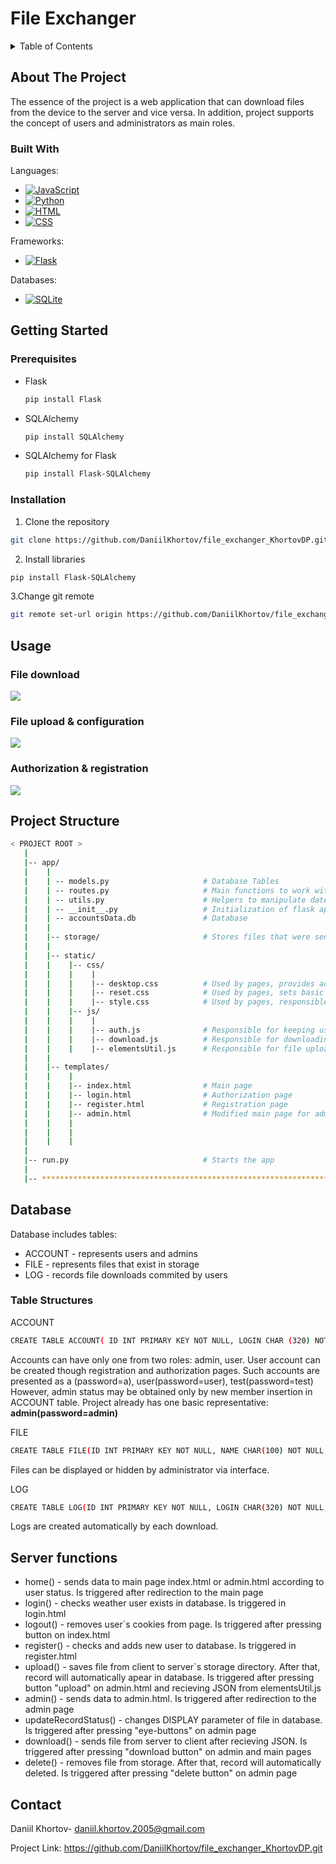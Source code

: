 # File Exchanger
<!-- TABLE OF CONTENTS -->
<details>
  <summary>Table of Contents</summary>
  <ol>
    <li>
      <a href="#about-the-project">About The Project</a>
      <ul>
        <li><a href="#built-with">Built With</a></li>
      </ul>
    </li>
    <li>
      <a href="#getting-started">Getting Started</a>
      <ul>
        <li><a href="#prerequisites">Prerequisites</a></li>
        <li><a href="#installation">Installation</a></li>
      </ul>
    </li>
    <li>
      <a href="#usage">Usage</a>
    </li>
    <li>
      <a href="#project-structure">Project Structure</a>
    </li>
    <li>
      <a href="#database">Database</a>
      <ul>
        <li><a href="#table-structures">Table Structures</a></li>
      </ul>
    </li>
    <li>
      <a href="#server-functions">Server Functions</a>
    </li>
    <li>
      <a href="#contact">Contact</a>
    </li>
  </ol>
</details>

## About The Project
The essence of the project is a web application that can download files from the device to the server and vice versa. In addition, project supports the concept of users and administrators as main roles.

### Built With
Languages:
* [![JavaScript](https://img.shields.io/badge/JavaScript-F7DF1E?logo=javascript&logoColor=000)](#)
*	[![Python](https://img.shields.io/badge/Python-3776AB?logo=python&logoColor=fff)](#)
* [![HTML](https://img.shields.io/badge/HTML-%23E34F26.svg?logo=html5&logoColor=white)](#)
* 	[![CSS](https://img.shields.io/badge/CSS-1572B6?logo=css3&logoColor=fff)](#)

Frameworks:
* [![Flask](https://img.shields.io/badge/Flask-000?logo=flask&logoColor=fff)](#)

Databases:
* [![SQLite](https://img.shields.io/badge/SQLite-%2307405e.svg?logo=sqlite&logoColor=white)](#)

## Getting Started
### Prerequisites
* Flask
  ```sh
  pip install Flask
  ```
* SQLAlchemy
  ```sh
  pip install SQLAlchemy
  ```
* SQLAlchemy for Flask  
  ```sh
  pip install Flask-SQLAlchemy
  ```

### Installation

1. Clone the repository
  ```sh
  git clone https://github.com/DaniilKhortov/file_exchanger_KhortovDP.git
  ```
2. Install libraries
  ```sh
  pip install Flask-SQLAlchemy
  ```
3.Change git remote
  ```sh
  git remote set-url origin https://github.com/DaniilKhortov/file_exchanger_KhortovDP.git
  ```


## Usage
### File download 
![](media/userDownload.gif)


### File upload & configuration 
![](media/adminPanel.gif)


### Authorization & registration
![](media/registration&authorization.gif)




## Project Structure
```bash
< PROJECT ROOT >
   |
   |-- app/
   |    |
   |    | -- models.py                     # Database Tables
   |    | -- routes.py                     # Main functions to work with client
   |    | -- utils.py                      # Helpers to manipulate date, files  
   |    | -- __init__.py                   # Initialization of flask app, connection to database
   |    | -- accountsData.db               # Database
   |    |
   |    |-- storage/                       # Stores files that were sent to server
   |    |
   |    |-- static/
   |    |    |-- css/                  
   |    |    |    |
   |    |    |    |-- desktop.css          # Used by pages, provides adaptability of interface to the bigger screens
   |    |    |    |-- reset.css            # Used by pages, sets basic html-elements parameters to 0
   |    |    |    |-- style.css            # Used by pages, responsible  for design 
   |    |    |-- js/                  
   |    |    |    |
   |    |    |    |-- auth.js              # Responsible for keeping user authorized after closing window
   |    |    |    |-- download.js          # Responsible for downloading files by user and admin
   |    |    |    |-- elementsUtil.js      # Responsible for file upload and configuration by admin
   |    |
   |    |-- templates/
   |    |    |    
   |    |    |-- index.html                # Main page
   |    |    |-- login.html                # Authorization page
   |    |    |-- register.html             # Registration page
   |    |    |-- admin.html                # Modified main page for admin
   |    |    |
   |    |    |
   |    |    |
   |
   |-- run.py                              # Starts the app 
   |
   |-- ************************************************************************
```
## Database
Database includes tables:
<ul>
  <li>ACCOUNT - represents users and admins</li>
  <li>FILE - represents files that exist in storage</li>
  <li>LOG - records file downloads commited by users</li>
</ul>

### Table Structures

ACCOUNT

  ```sh
  CREATE TABLE ACCOUNT( ID INT PRIMARY KEY NOT NULL, LOGIN CHAR (320) NOT NULL, PASSWORD CHAR (320) NOT NULL, ROLE CHAR (10));
  ```
Accounts can have only one from two roles: admin, user. User account can be created though registration and authorization pages. Such accounts are presented as a (password=a), user(password=user), test(password=test)
However, admin status may be obtained only by new member insertion in ACCOUNT table. Project already has one basic representative: <b>admin(password=admin)</b>


FILE

  ```sh
  CREATE TABLE FILE(ID INT PRIMARY KEY NOT NULL, NAME CHAR(100) NOT NULL, SIZE CHAR(100) NOT NULL, DATE CHAR(100) NOT NULL, DISPLAY CHAR(10) NOT NULL, DOWNLOADS INT NOT NULL);
  ```
Files can be displayed or hidden by administrator via interface. 

LOG
  ```sh
  CREATE TABLE LOG(ID INT PRIMARY KEY NOT NULL, LOGIN CHAR(320) NOT NULL, FILE CHAR(100) NOT NULL, TIME CHAR(20) NOT NULL);
  ```
Logs are created automatically by each download.

## Server functions
<ul>
  <li>home() - sends data to main page index.html or admin.html according to user status. Is triggered after redirection to the main page</li>
  <li>login() - checks weather user exists in database. Is triggered in login.html</li>
  <li>logout() - removes user`s cookies from page. Is triggered after pressing button on index.html</li>
  <li>register() - checks and adds new user to database. Is triggered in register.html</li>
  <li>upload() - saves file from client to server`s storage directory. After that, record will automatically apear in database. Is triggered after pressing button "upload" on admin.html and recieving JSON from elementsUtil.js</li>
  <li>admin() - sends data to admin.html. Is triggered after redirection to the admin page</li>
  <li>updateRecordStatus() - changes DISPLAY parameter of file in database. Is triggered after pressing "eye-buttons" on admin page</li>
  <li>download() - sends file from server to client after recieving JSON. Is triggered after pressing "download button" on admin and main pages</li>
  <li>delete() - removes file from storage. After that, record will automatically deleted. Is triggered after pressing "delete button" on admin page</li>
</ul>

<!-- CONTACT -->
## Contact

Daniil Khortov- daniil.khortov.2005@gmail.com

Project Link: https://github.com/DaniilKhortov/file_exchanger_KhortovDP.git
